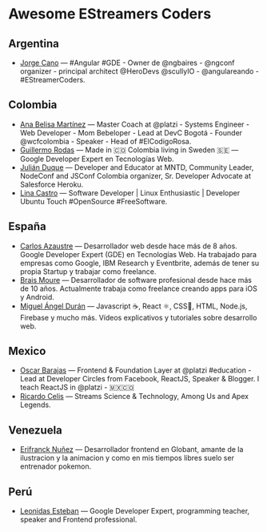 # Awesome EStreamers Coders

## Argentina
- [Jorge Cano](https://www.youtube.com/JorgeCano) — #Angular #GDE - Owner de @ngbaires - @ngconf organizer - principal architect @HeroDevs @scullyIO - @angulareando - #EStreamerCoders.

## Colombia
- [Ana Belisa Martínez](https://www.twitch.tv/anabelisam) — Master Coach at @platzi - Systems Engineer - Web Developer - Mom Bebeloper - Lead at DevC Bogotá - Founder @wcfcolombia - Speaker - Head of #ElCodigoRosa.
- [Guillermo Rodas](https://twitch.tv/glrodasz) — Made in 🇨🇴 Colombia living in Sweden 🇸🇪 — Google Developer Expert en Tecnologías Web.
- [Julián Duque](https://www.twitch.tv/julianduque) — Developer and Educator at MNTD, Community Leader, NodeConf and JSConf Colombia organizer, Sr. Developer Advocate at Salesforce Heroku.
- [Lina Castro](https://www.twitch.tv/lirrums) — Software Developer | Linux Enthusiastic | Developer Ubuntu Touch #OpenSource #FreeSoftware.


## España
- [Carlos Azaustre](https://www.youtube.com/CarlosAzaustre) — Desarrollador web desde hace más de 8 años. Google Developer Expert (GDE) en Tecnologías Web. Ha trabajado para empresas como Google, IBM Research y Eventbrite, además de tener su propia Startup y trabajar como freelance.
- [Brais Moure](https://www.youtube.com/MouredevApps) — Desarrollador de software profesional desde hace más de 10 años. Actualmente trabaja como freelance creando apps para iOS y Android.
- [Miguel Ángel Durán](https://www.youtube.com/midudev) — Javascript ☕️, React ⚛️, CSS🎨, HTML, Node.js, Firebase y mucho más. Vídeos explicativos y tutoriales sobre desarrollo web.

## Mexico
- [Oscar Barajas](https://twitch.tv/gndxdev) — Frontend & Foundation Layer at @platzi #education - Lead at Developer Circles from Facebook, ReactJS, Speaker & Blogger. I teach ReactJS in @platzi - 🇲🇽🇨🇴
- [Ricardo Celis](https://twitch.tv/celismx) — Streams Science & Technology, Among Us and Apex Legends.

## Venezuela
- [Erifranck Nuñez](https://www.twitch.tv/erifranck) — Desarrollador frontend en Globant, amante de la ilustracion y la animacion y como en mis tiempos libres suelo ser entrenador pokemon.

## Perú
- [Leonidas Esteban](https://www.youtube.com/LeonidasEsteban) — Google Developer Expert, programming teacher, speaker and Frontend professional.
